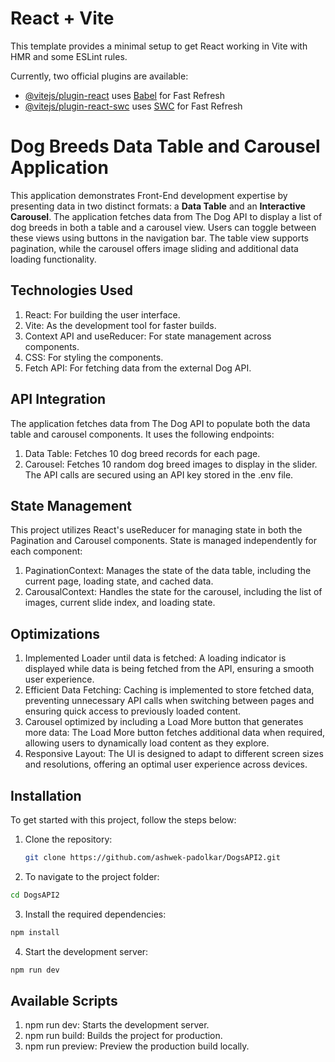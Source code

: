 # React + Vite

This template provides a minimal setup to get React working in Vite with HMR and some ESLint rules.

Currently, two official plugins are available:

- [@vitejs/plugin-react](https://github.com/vitejs/vite-plugin-react/blob/main/packages/plugin-react/README.md) uses [Babel](https://babeljs.io/) for Fast Refresh
- [@vitejs/plugin-react-swc](https://github.com/vitejs/vite-plugin-react-swc) uses [SWC](https://swc.rs/) for Fast Refresh

# Dog Breeds Data Table and Carousel Application

This application demonstrates Front-End development expertise by presenting data in two distinct formats: a **Data Table** and an **Interactive Carousel**. The application fetches data from The Dog API to display a list of dog breeds in both a table and a carousel view. Users can toggle between these views using buttons in the navigation bar. The table view supports pagination, while the carousel offers image sliding and additional data loading functionality.

## Technologies Used

1. React: For building the user interface.
2. Vite: As the development tool for faster builds.
3. Context API and useReducer: For state management across components.
4. CSS: For styling the components.
5. Fetch API: For fetching data from the external Dog API.

## API Integration

The application fetches data from The Dog API to populate both the data table and carousel components. It uses the following endpoints:

1. Data Table: Fetches 10 dog breed records for each page.
2. Carousel: Fetches 10 random dog breed images to display in the slider.
   The API calls are secured using an API key stored in the .env file.

## State Management

This project utilizes React's useReducer for managing state in both the Pagination and Carousel components. State is managed independently for each component:

1. PaginationContext: Manages the state of the data table, including the current page, loading state, and cached data.
2. CarousalContext: Handles the state for the carousel, including the list of images, current slide index, and loading state.

## Optimizations

1. Implemented Loader until data is fetched:
   A loading indicator is displayed while data is being fetched from the API, ensuring a smooth user experience.
2. Efficient Data Fetching:
   Caching is implemented to store fetched data, preventing unnecessary API calls when switching between pages and ensuring quick access to previously loaded content.
3. Carousel optimized by including a Load More button that generates more data:
   The Load More button fetches additional data when required, allowing users to dynamically load content as they explore.
4. Responsive Layout:
   The UI is designed to adapt to different screen sizes and resolutions, offering an optimal user experience across devices.

## Installation

To get started with this project, follow the steps below:

1. Clone the repository:

   ```bash
   git clone https://github.com/ashwek-padolkar/DogsAPI2.git

   ```

2. To navigate to the project folder:

  ```bash
  cd DogsAPI2

  ```

3. Install the required dependencies:

  ```bash
  npm install

  ```

4. Start the development server:

  ```bash
  npm run dev
  
  ```

## Available Scripts

1. npm run dev: Starts the development server.
2. npm run build: Builds the project for production.
3. npm run preview: Preview the production build locally.
